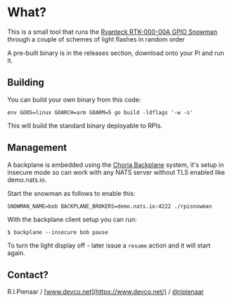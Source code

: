 # What?

This is a small tool that runs the [Ryanteck RTK-000-00A GPIO Snowman](https://wiki.ryanteck.uk/Category:RTK-000-00A) through a couple of schemes of light flashes in random order

A pre-built binary is in the releases section, download onto your Pi and run it.

## Building

You can build your own binary from this code:

```
env GOOS=linux GOARCH=arm GOARM=5 go build -ldflags '-w -s'
```

This will build the standard binary deployable to RPIs.

## Management

A backplane is embedded using the [Choria Backplane](https://github.com/choria-io/go-backplane) system, it's setup in insecure mode so can work with any NATS server without TLS enabled like demo.nats.io.

Start the snowman as follows to enable this:

```
SNOWMAN_NAME=bob BACKPLANE_BROKERS=demo.nats.io:4222 ./rpisnowman
```

With the backplane client setup you can run:

```
$ backplane --insecure bob pause
```

To turn the light display off - later issue a `resume` action and it will start again.

## Contact?

R.I.Pienaar / [www.devco.net](https://www.devco.net/) / [@ripienaar](https://twitter.com/ripienaar)
